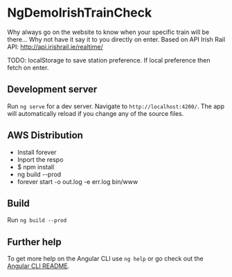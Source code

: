 # NgDemoIrishTrainCheck

Why always go on the website to know when your specific train will be there... Why not have it say it to you directly on enter.
Based on API Irish Rail API: http://api.irishrail.ie/realtime/

TODO: localStorage to save station preference.
If local preference then fetch on enter.

## Development server
Run `ng serve` for a dev server. Navigate to `http://localhost:4200/`. The app will automatically reload if you change any of the source files.

## AWS Distribution
- Install forever
- Inport the respo
- $ npm install
- ng build --prod
- forever start -o out.log -e err.log bin/www


## Build
Run `ng build --prod`

## Further help
To get more help on the Angular CLI use `ng help` or go check out the [Angular CLI README](https://github.com/angular/angular-cli/blob/master/README.md).
